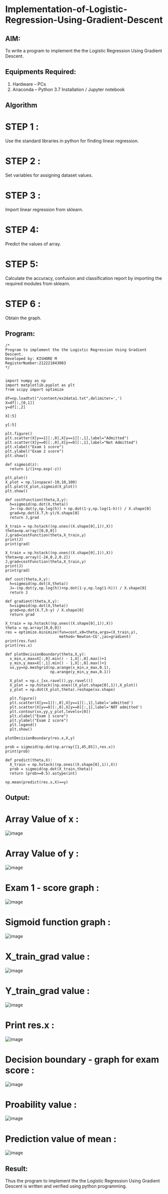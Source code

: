 # Implementation-of-Logistic-Regression-Using-Gradient-Descent

## AIM:
To write a program to implement the the Logistic Regression Using Gradient Descent.

## Equipments Required:
1. Hardware – PCs
2. Anaconda – Python 3.7 Installation / Jupyter notebook

## Algorithm
# STEP 1 :

Use the standard libraries in python for finding linear regression.
# STEP 2 :

Set variables for assigning dataset values.
# STEP 3 :

Import linear regression from sklearn.
# STEP 4:

Predict the values of array.
# STEP 5:

Calculate the accuracy, confusion and classification report by importing the required modules from sklearn.
# STEP 6 :
Obtain the graph. 

## Program:
```
/*
Program to implement the the Logistic Regression Using Gradient Descent.
Developed by: KISHORE M
RegisterNumber:212221043003 
*/


import numpy as np
import matplotlib.pyplot as plt
from scipy import optimize

df=np.loadtxt("/content/ex2data1.txt",delimiter=',')
X=df[:,[0,1]]
y=df[:,2]

X[:5]

y[:5]

plt.figure()
plt.scatter(X[y==1][:,0],X[y==1][:,1],label="Admitted")
plt.scatter(X[y==0][:,0],X[y==0][:,1],label="Not Admitted")
plt.xlabel("Exam 1 score")
plt.ylabel("Exam 2 score")
plt.show()

def sigmoid(z):
  return 1/(1+np.exp(-z))

plt.plot()
X_plot = np.linspace(-10,10,100)
plt.plot(X_plot,sigmoid(X_plot))
plt.show()

def costFunction(theta,X,y):
  h=sigmoid(np.dot(X,theta))
  J=-(np.dot(y,np.log(h)) + np.dot(1-y,np.log(1-h))) / X.shape[0]
  grad=np.dot(X.T,h-y)/X.shape[0]
  return J,grad

X_train = np.hstack((np.ones((X.shape[0],1)),X))
theta=np.array([0,0,0])
J,grad=costFunction(theta,X_train,y)
print(J)
print(grad)

X_train = np.hstack((np.ones((X.shape[0],1)),X))
theta=np.array([-24,0.2,0.2])
J,grad=costFunction(theta,X_train,y)
print(J)
print(grad)

def cost(theta,X,y):
  h=sigmoid(np.dot(X,theta))
  J=-(np.dot(y,np.log(h))+np.dot(1-y,np.log(1-h))) / X.shape[0]
  return J

def gradient(theta,X,y):
  h=sigmoid(np.dot(X,theta))
  grad=np.dot(X.T,h-y) / X.shape[0]
  return grad

X_train = np.hstack((np.ones((X.shape[0],1)),X))
theta = np.array([0,0,0])
res = optimize.minimize(fun=cost,x0=theta,args=(X_train,y),
                        method='Newton-CG',jac=gradient)
print(res.fun)
print(res.x)

def plotDecisionBoundary(theta,X,y):
  x_min,x_max=X[:,0].min() - 1,X[:,0].max()+1
  y_min,y_max=X[:,1].min() - 1,X[:,0].max()+1
  xx,yy=np.meshgrid(np.arange(x_min,x_max,0.1),
                    np.arange(y_min,y_max,0.1))

  X_plot = np.c_[xx.ravel(),yy.ravel()]
  X_plot = np.hstack((np.ones((X_plot.shape[0],1)),X_plot))
  y_plot = np.dot(X_plot,theta).reshape(xx.shape)

  plt.figure()
  plt.scatter(X[y==1][:,0],X[y==1][:,1],label='admitted')
  plt.scatter(X[y==0][:,0],X[y==0][:,1],label='NOT admitted')
  plt.contour(xx,yy,y_plot,levels=[0])
  plt.xlabel("Exam 1 score")
  plt.ylabel("Exam 2 score")
  plt.legend()
  plt.show()

plotDecisionBoundary(res.x,X,y)

prob = sigmoid(np.dot(np.array([1,45,85]),res.x))
print(prob)

def predict(theta,X):
  X_train = np.hstack((np.ones((X.shape[0],1)),X))
  prob = sigmoid(np.dot(X_train,theta))
  return (prob>=0.5).astype(int)

np.mean(predict(res.x,X)==y)

```
## Output:
# Array Value of x :
![image](https://github.com/chandramohan3/-Implementation-of-Logistic-Regression-Using-Gradient-Descent/assets/142579775/031d22ed-b498-4389-b18d-695f7a820d45)

# Array Value of y :
![image](https://github.com/chandramohan3/-Implementation-of-Logistic-Regression-Using-Gradient-Descent/assets/142579775/9beeb3db-0e03-45a1-bf1b-fc7535645b85)

# Exam 1 - score graph :
![image](https://github.com/chandramohan3/-Implementation-of-Logistic-Regression-Using-Gradient-Descent/assets/142579775/c8497a8e-6941-47ef-abb6-60849fe68bf2)

# Sigmoid function graph :
![image](https://github.com/chandramohan3/-Implementation-of-Logistic-Regression-Using-Gradient-Descent/assets/142579775/2e27848e-95c4-4f47-a45e-9422adda0416)

# X_train_grad value :
![image](https://github.com/chandramohan3/-Implementation-of-Logistic-Regression-Using-Gradient-Descent/assets/142579775/42e28d10-d6f2-4aaa-a677-54bfb29c7150)

# Y_train_grad value :
![image](https://github.com/chandramohan3/-Implementation-of-Logistic-Regression-Using-Gradient-Descent/assets/142579775/028f0410-7a7e-4fc1-bb26-4fa751733a06)

# Print res.x :
![image](https://github.com/chandramohan3/-Implementation-of-Logistic-Regression-Using-Gradient-Descent/assets/142579775/8165a862-f168-4878-a469-69169a938340)

# Decision boundary - graph for exam score :
![image](https://github.com/chandramohan3/-Implementation-of-Logistic-Regression-Using-Gradient-Descent/assets/142579775/dd18822d-91e8-4a11-bf83-cabc2152c0e8)

# Proability value :
![image](https://github.com/chandramohan3/-Implementation-of-Logistic-Regression-Using-Gradient-Descent/assets/142579775/4d64293b-e240-44ab-b8d7-92d2acd6762a)

# Prediction value of mean :
![image](https://github.com/chandramohan3/-Implementation-of-Logistic-Regression-Using-Gradient-Descent/assets/142579775/b143f71d-a5c5-42dc-a386-d64ad563808c)

## Result:
Thus the program to implement the the Logistic Regression Using Gradient Descent is written and verified using python programming.
